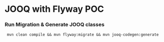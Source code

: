 # JOOQ with Flyway POC

### Run Migration & Generate JOOQ classes

```shell
 mvn clean compile && mvn flyway:migrate && mvn jooq-codegen:generate
```